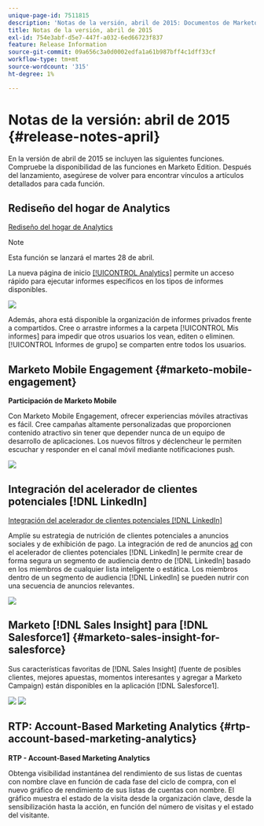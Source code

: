 ```yaml
---
unique-page-id: 7511815
description: 'Notas de la versión, abril de 2015: Documentos de Marketo: documentación del producto'
title: Notas de la versión, abril de 2015
exl-id: 754e3abf-d5e7-447f-a032-6ed66723f837
feature: Release Information
source-git-commit: 09a656c3a0d0002edfa1a61b987bff4c1dff33cf
workflow-type: tm+mt
source-wordcount: '315'
ht-degree: 1%

---
```


# Notas de la versión: abril de 2015 {#release-notes-april}

En la versión de abril de 2015 se incluyen las siguientes funciones. Compruebe la disponibilidad de las funciones en Marketo Edition. Después del lanzamiento, asegúrese de volver para encontrar vínculos a artículos detallados para cada función.

## Rediseño del hogar de Analytics

[Rediseño del hogar de Analytics](/help/marketo/product-docs/reporting/basic-reporting/creating-reports/navigating-the-analytics-home-page.md)

>[!NOTE]
>
>Esta función se lanzará el martes 28 de abril.

La nueva página de inicio [[!UICONTROL Analytics]](/help/marketo/product-docs/reporting/basic-reporting/creating-reports/navigating-the-analytics-home-page.md) permite un acceso rápido para ejecutar informes específicos en los tipos de informes disponibles.

![](assets/image2015-4-20-11-3a18-3a8.png)

Además, ahora está disponible la organización de informes privados frente a compartidos. Cree o arrastre informes a la carpeta [!UICONTROL Mis informes] para impedir que otros usuarios los vean, editen o eliminen. [!UICONTROL Informes de grupo] se comparten entre todos los usuarios.

## Marketo Mobile Engagement {#marketo-mobile-engagement}

**Participación de Marketo Mobile**

Con Marketo Mobile Engagement, ofrecer experiencias móviles atractivas es fácil. Cree campañas altamente personalizadas que proporcionen contenido atractivo sin tener que depender nunca de un equipo de desarrollo de aplicaciones. Los nuevos filtros y déclencheur le permiten escuchar y responder en el canal móvil mediante notificaciones push.

![](assets/image2015-4-20-11-3a16-3a55.png)

## Integración del acelerador de clientes potenciales [!DNL LinkedIn]

[Integración del acelerador de clientes potenciales [!DNL LinkedIn]](/help/marketo/product-docs/demand-generation/social/social-functions/use-a-marketo-list-or-smart-list-as-a-linkedin-audience-segment.md)

Amplíe su estrategia de nutrición de clientes potenciales a anuncios sociales y de exhibición de pago. La integración de red de anuncios [ad](/help/marketo/product-docs/demand-generation/ad-network-integrations/add-linkedin-matched-audiences-as-a-launchpoint-service.md) con el acelerador de clientes potenciales [!DNL LinkedIn] le permite crear de forma segura un segmento de audiencia dentro de [!DNL LinkedIn] basado en los miembros de cualquier lista inteligente o estática. Los miembros dentro de un segmento de audiencia [!DNL LinkedIn] se pueden nutrir con una secuencia de anuncios relevantes.

![](assets/image2015-4-20-11-3a3-3a27.png)

## Marketo [!DNL Sales Insight] para [!DNL Salesforce1] {#marketo-sales-insight-for-salesforce}

Sus características favoritas de [!DNL Sales Insight] (fuente de posibles clientes, mejores apuestas, momentos interesantes y agregar a Marketo Campaign) están disponibles en la aplicación [!DNL Salesforce1].

![](assets/image2015-4-20-11-3a11-3a37.png) ![](assets/image2015-4-20-11-3a15-3a16.png)

## RTP: Account-Based Marketing Analytics {#rtp-account-based-marketing-analytics}

**RTP - Account-Based Marketing Analytics**

Obtenga visibilidad instantánea del rendimiento de sus listas de cuentas con nombre clave en función de cada fase del ciclo de compra, con el nuevo gráfico de rendimiento de sus listas de cuentas con nombre. El gráfico muestra el estado de la visita desde la organización clave, desde la sensibilización hasta la acción, en función del número de visitas y el estado del visitante.
